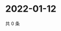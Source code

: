 # 2022-01-12

共 0 条

<!-- BEGIN WEIBO -->
<!-- 最后更新时间 Wed Jan 12 2022 13:15:25 GMT+0800 (China Standard Time) -->

<!-- END WEIBO -->
